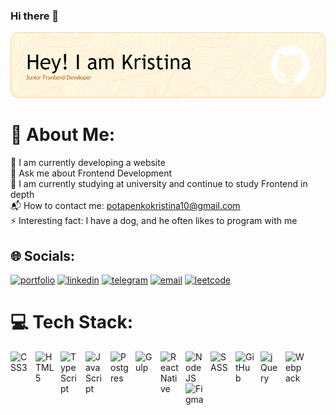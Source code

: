 ### Hi there 👋

![github-header-image(1)](https://github.com/KristinaPotapenko/KristinaPotapenko/blob/main/github-header-image.png)

# 💫 About Me:
🔭 I am currently developing a website<br>💬 Ask me about Frontend Development<br>🌱 I am currently studying at university and continue to study Frontend in depth<br>📬 How to contact me: potapenkokristina10@gmail.com<br>⚡ Interesting fact: I have a dog, and he often likes to program with me


## 🌐 Socials:
[![portfolio](https://img.shields.io/badge/my_portfolio-000?style=for-the-badge&logo=ko-fi&logoColor=white)]()
[![linkedin](https://img.shields.io/badge/linkedin-%230E76A8?style=for-the-badge&logo=linkedin&logoColor=white&link=https%3A%2F%2Fwww.linkedin.com%2Fin%2Fkristina-potapenko-396876249%2)](https://www.linkedin.com/in/kristina-potapenko-396876249/])
[![telegram](https://img.shields.io/badge/Telegram-26A5E4?style=for-the-badge&logo=telegram&logoColor=white)](https://t.me/kristinaa_potapenko)
[![email](https://img.shields.io/badge/E--mail-6D4AFF?style=for-the-badge&logo=protonmail&logoColor=white)](mailto:potapenkokristina10@gmail.com)
[![leetcode](https://img.shields.io/badge/LeetCode-FFA116?style=for-the-badge&logo=leetcode&logoColor=white)](https://leetcode.com/youngling/)


# 💻 Tech Stack:

<img align="left" alt="CSS3" width="30px" style="padding-right:10px;" src="https://cdn.jsdelivr.net/gh/devicons/devicon/icons/css3/css3-plain.svg"/>
<img align="left" alt="HTML5" width="30px" style="padding-right:10px;" src="https://cdn.jsdelivr.net/gh/devicons/devicon/icons/html5/html5-plain.svg" />
<img align="left" alt="TypeScript" width="30px" style="padding-right:10px;" src="https://cdn.jsdelivr.net/gh/devicons/devicon/icons/typescript/typescript-plain.svg" />
<img align="left" alt="JavaScript" width="30px" style="padding-right:10px;" src="https://cdn.jsdelivr.net/gh/devicons/devicon/icons/javascript/javascript-plain.svg" />
<img align="left" alt="Postgres" width="30px" style="padding-right:10px;" src="https://cdn.jsdelivr.net/gh/devicons/devicon/icons/postgresql/postgresql-plain.svg" />
<img align="left" alt="Gulp" width="30px" style="padding-right:10px;" src="https://cdn.jsdelivr.net/gh/devicons/devicon/icons/html5/html5-plain.svg" />
<img align="left" alt="React Native" width="30px" style="padding-right:10px;" src="https://cdn.jsdelivr.net/gh/devicons/devicon/icons/react/react-original.svg" />
<img align="left" alt="NodeJS" width="30px" style="padding-right:10px;" src="https://cdn.jsdelivr.net/gh/devicons/devicon/icons/nodejs/nodejs-plain.svg" />
<img align="left" alt="SASS" width="30px" style="padding-right:10px;" src="https://cdn.jsdelivr.net/gh/devicons/devicon/icons/sass/sass-original.svg" />
<img align="left" alt="GitHub" width="30px" style="padding-right:10px;" src="https://cdn.jsdelivr.net/gh/devicons/devicon/icons/git/git-original.svg" />
<img align="left" alt="jQuery" width="30px" style="padding-right:10px;" src="https://cdn.jsdelivr.net/gh/devicons/devicon/icons/jquery/jquery-plain.svg" />
<img align="left" alt="Webpack" width="30px" style="padding-right:10px;" src="https://cdn.jsdelivr.net/gh/devicons/devicon/icons/webpack/webpack-plain.svg" />
<img align="left" alt="Figma" width="30px" style="padding-right:10px;" src="https://cdn.jsdelivr.net/gh/devicons/devicon/icons/figma/figma-original.svg" />
<br />
